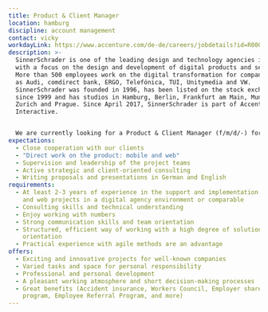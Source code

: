 ```yaml
---
title: Product & Client Manager
location: hamburg
discipline: account management
contact: vicky
workdayLink: https://www.accenture.com/de-de/careers/jobdetails?id=R00058175_de&title=Product+%26+Client+Manager+(f%2fm%2fd%2f-)+%7c+SinnerSchrader
description: >-
  SinnerSchrader is one of the leading design and technology agencies in Europe
  with a focus on the design and development of digital products and services.
  More than 500 employees work on the digital transformation for companies such
  as Audi, comdirect bank, ERGO, Telefónica, TUI, Unitymedia and VW.
  SinnerSchrader was founded in 1996, has been listed on the stock exchange
  since 1999 and has studios in Hamburg, Berlin, Frankfurt am Main, Munich,
  Zurich and Prague. Since April 2017, SinnerSchrader is part of Accenture
  Interactive.


  We are currently looking for a Product & Client Manager (f/m/d/-) for our Hamburg office.
expectations:
  - Close cooperation with our clients
  - "Direct work on the product: mobile and web"
  - Supervision and leadership of the project teams
  - Active strategic and client-oriented consulting
  - Writing proposals and presentations in German and English
requirements:
  - At least 2-3 years of experience in the support and implementation of mobile
    and web projects in a digital agency environment or comparable
  - Consulting skills and technical understanding
  - Enjoy working with numbers
  - Strong communication skills and team orientation
  - Structured, efficient way of working with a high degree of solution
    orientation
  - Practical experience with agile methods are an advantage
offers:
  - Exciting and innovative projects for well-known companies
  - Varied tasks and space for personal responsibility
  - Professional and personal development
  - A pleasant working atmosphere and short decision-making processes
  - Great benefits (Accident insurance, Workers Council, Employer share purchase
    program, Employee Referral Program, and more)
---
```

